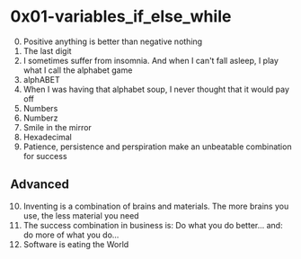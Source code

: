 <h1>0x01-variables_if_else_while</h1>

00. Positive anything is better than negative nothing<br>
01. The last digit<br>
02. I sometimes suffer from insomnia. And when I can't fall asleep, I play what I call the alphabet game<br>
03. alphABET<br>
04. When I was having that alphabet soup, I never thought that it would pay off<br>
05. Numbers<br>
06. Numberz<br>
07. Smile in the mirror<br>
08. Hexadecimal<br>
09. Patience, persistence and perspiration make an unbeatable combination for success<br>

<h2>Advanced</h2>

10. Inventing is a combination of brains and materials. The more brains you use, the less material you need<br>
11. The success combination in business is: Do what you do better... and: do more of what you do...<br>
12. Software is eating the World
